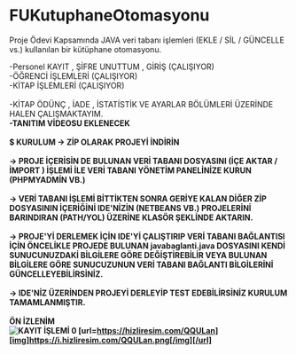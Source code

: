 # FUKutuphaneOtomasyonu
Proje Ödevi Kapsamında
JAVA veri tabanı işlemleri (EKLE / SİL / GÜNCELLE vs.) kullanılan bir kütüphane otomasyonu.

-Personel KAYIT , ŞİFRE UNUTTUM , GİRİŞ (ÇALIŞIYOR)<br/>
-ÖĞRENCİ İŞLEMLERİ (ÇALIŞIYOR)<br/>
-KİTAP İŞLEMLERİ (ÇALIŞIYOR)<br/>
<br/>
-KİTAP ÖDÜNÇ , İADE , İSTATİSTİK VE AYARLAR BÖLÜMLERİ ÜZERİNDE HALEN ÇALIŞMAKTAYIM.
<br/>
<b>-TANITIM VİDEOSU EKLENECEK</b>
<br/><br/>
<b>$ KURULUM<b/>
-> ZİP OLARAK PROJEYİ İNDİRİN<br/><br/>
-> PROJE İÇERİSİN DE BULUNAN VERİ TABANI DOSYASINI (İÇE AKTAR / İMPORT ) İŞLEMİ İLE VERİ TABANI YÖNETİM PANELİNİZE KURUN (PHPMYADMİN VB.) <br/><br/>
-> VERİ TABANI İŞLEMİ BİTTİKTEN SONRA GERİYE KALAN DİĞER ZİP DOSYASININ İÇERİĞİNİ IDE'NİZİN (NETBEANS VB.) PROJELERİNİ BARINDIRAN (PATH/YOL) ÜZERİNE KLASÖR ŞEKLİNDE AKTARIN.<br/><br/>
-> PROJE'Yİ DERLEMEK İÇİN IDE'Yİ ÇALIŞTIRIP VERİ TABANI BAĞLANTISI İÇİN ÖNCELİKLE PROJEDE BULUNAN javabaglanti.java DOSYASINI KENDİ SUNUCUNUZDAKİ BİLGİLERE GÖRE DEĞİŞTİREBİLİR VEYA BULUNAN BİLGİLERE GÖRE SUNUCUZUNUN VERİ TABANI BAĞLANTI BİLGİLERİNİ GÜNCELLEYEBİLİRSİNİZ.<br/><br/>
-> IDE'NİZ ÜZERİNDEN PROJEYİ DERLEYİP TEST EDEBİLİRSİNİZ KURULUM TAMAMLANMIŞTIR.
<br/><br/>
<b> ÖN İZLENİM </b><br/>
![KAYIT İŞLEMİ 0](http://url/to/img.png)
[url=https://hizliresim.com/QQULan][img]https://i.hizliresim.com/QQULan.png[/img][/url]
